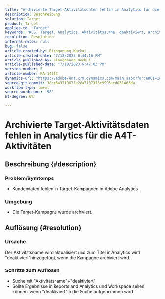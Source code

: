 ```yaml
---
title: "Archivierte Target-Aktivitätsdaten fehlen in Analytics für die A4T-Aktivitäten"
description: Beschreibung
solution: Target
product: Target
applies-to: "Target"
keywords: "KCS, Target, Analytics, Aktivitätssuche, deaktiviert, archiviert"
resolution: Resolution
internal-notes: null
bug: false
article-created-by: Rinnganung Kachui .
article-created-date: "7/18/2023 6:44:16 PM"
article-published-by: Rinnganung Kachui .
article-published-date: "7/18/2023 6:47:03 PM"
version-number: 5
article-number: KA-14062
dynamics-url: "https://adobe-ent.crm.dynamics.com/main.aspx?forceUCI=1&pagetype=entityrecord&etn=knowledgearticle&id=dd715114-9b25-ee11-9cbd-6045bd006b4b"
source-git-commit: 38cc6437f9671e28a7107376c9995ecd031463da
workflow-type: tm+mt
source-wordcount: '98'
ht-degree: 6%

---
```


# Archivierte Target-Aktivitätsdaten fehlen in Analytics für die A4T-Aktivitäten

## Beschreibung {#description}




### Problem/Symtomps



- Kundendaten fehlen in Target-Kampagnen in Adobe Analytics.




### Umgebung



- Die Target-Kampagne wurde archiviert.



## Auflösung {#resolution}


### Ursache



Der Aktivitätsname wird aktualisiert und zum Titel in Analytics wird &quot;deaktiviert&quot;hinzugefügt, wenn die Kampagne archiviert wird.



### Schritte zum Auflösen



- Suche mit &quot;Aktivitätsname&quot;+&quot;deaktiviert&quot;
- Sollte Ergebnisse in Reports and Analytics und Workspace sehen können, wenn &quot;deaktiviert&quot;in die Suche aufgenommen wird

